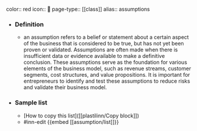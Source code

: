 color:: red
icon:: 🔮
page-type:: [[class]]
alias:: assumptions

- ### Definition 
  - an assumption refers to a belief or statement about a certain aspect of the business that is considered to be true, but has not yet been proven or validated. Assumptions are often made when there is insufficient data or evidence available to make a definitive conclusion. These assumptions serve as the foundation for various elements of the business model, such as revenue streams, customer segments, cost structures, and value propositions. It is important for entrepreneurs to identify and test these assumptions to reduce risks and validate their business model.
- ### Sample list
  - [How to copy this list]([[plastilinn/Copy block]])
  - #inn-edit {{embed [[assumption/list]]}}


